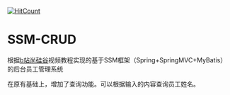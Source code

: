 [![HitCount](http://hits.dwyl.com/saika952/SSM-CRUD.svg)](http://hits.dwyl.com/saika952/SSM-CRUD)

# SSM-CRUD

根据[b站尚硅谷](https://www.bilibili.com/video/BV17W411g7zP)视频教程实现的基于SSM框架（Spring+SpringMVC+MyBatis）的后台员工管理系统

在原有基础上，增加了查询功能。可以根据输入的内容查询员工姓名。
